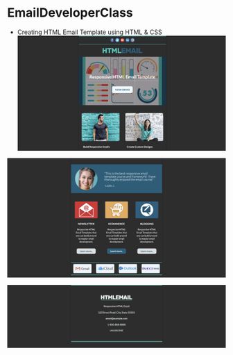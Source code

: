 # EmailDeveloperClass
- Creating HTML Email Template using HTML & CSS 
![screenshot](/assets/Images/HTMLDeveloper1.png)

![screenshot](/assets/Images/HTMLDeveloper2.png)

![screenshot](/assets/Images/HTMLDeveloper3.png)
